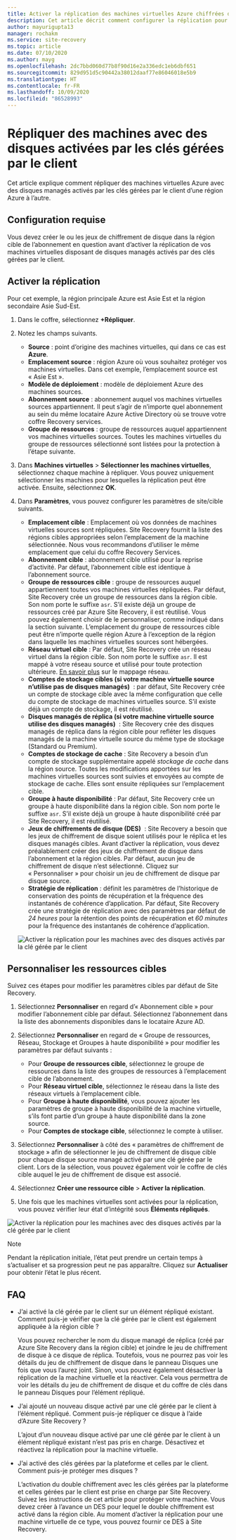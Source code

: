 ```yaml
---
title: Activer la réplication des machines virtuelles Azure chiffrées dans Azure Site Recovery
description: Cet article décrit comment configurer la réplication pour les machines virtuelles avec des disques activés par les clés gérées par le client d’une région Azure à l’autre à l’aide de Site Recovery.
author: mayurigupta13
manager: rochakm
ms.service: site-recovery
ms.topic: article
ms.date: 07/10/2020
ms.author: mayg
ms.openlocfilehash: 2dc7bbd060d77b8f90d16e2a336edc1eb6dbf651
ms.sourcegitcommit: 829d951d5c90442a38012daaf77e86046018e5b9
ms.translationtype: HT
ms.contentlocale: fr-FR
ms.lasthandoff: 10/09/2020
ms.locfileid: "86528993"
---
```

# <a name="replicate-machines-with-customer-managed-keys-cmk-enabled-disks"></a>Répliquer des machines avec des disques activées par les clés gérées par le client

Cet article explique comment répliquer des machines virtuelles Azure avec des disques managés activés par les clés gérées par le client d’une région Azure à l’autre.

## <a name="prerequisite"></a>Configuration requise
Vous devez créer le ou les jeux de chiffrement de disque dans la région cible de l’abonnement en question avant d’activer la réplication de vos machines virtuelles disposant de disques managés activés par des clés gérées par le client.

## <a name="enable-replication"></a>Activer la réplication

Pour cet exemple, la région principale Azure est Asie Est et la région secondaire Asie Sud-Est.

1. Dans le coffre, sélectionnez **+Répliquer**.
2. Notez les champs suivants.
    - **Source** : point d’origine des machines virtuelles, qui dans ce cas est **Azure**.
    - **Emplacement source** : région Azure où vous souhaitez protéger vos machines virtuelles. Dans cet exemple, l’emplacement source est « Asie Est ».
    - **Modèle de déploiement** : modèle de déploiement Azure des machines sources.
    - **Abonnement source** : abonnement auquel vos machines virtuelles sources appartiennent. Il peut s’agir de n’importe quel abonnement au sein du même locataire Azure Active Directory où se trouve votre coffre Recovery services.
    - **Groupe de ressources** : groupe de ressources auquel appartiennent vos machines virtuelles sources. Toutes les machines virtuelles du groupe de ressources sélectionné sont listées pour la protection à l’étape suivante.

3. Dans **Machines virtuelles** > **Sélectionner les machines virtuelles**, sélectionnez chaque machine à répliquer. Vous pouvez uniquement sélectionner les machines pour lesquelles la réplication peut être activée. Ensuite, sélectionnez **OK**.

4. Dans **Paramètres**, vous pouvez configurer les paramètres de site/cible suivants.

    - **Emplacement cible** : Emplacement où vos données de machines virtuelles sources sont répliquées. Site Recovery fournit la liste des régions cibles appropriées selon l’emplacement de la machine sélectionnée. Nous vous recommandons d’utiliser le même emplacement que celui du coffre Recovery Services.
    - **Abonnement cible** : abonnement cible utilisé pour la reprise d’activité. Par défaut, l’abonnement cible est identique à l’abonnement source.
    - **Groupe de ressources cible** : groupe de ressources auquel appartiennent toutes vos machines virtuelles répliquées. Par défaut, Site Recovery crée un groupe de ressources dans la région cible. Son nom porte le suffixe `asr`. S’il existe déjà un groupe de ressources créé par Azure Site Recovery, il est réutilisé. Vous pouvez également choisir de le personnaliser, comme indiqué dans la section suivante. L’emplacement du groupe de ressources cible peut être n’importe quelle région Azure à l’exception de la région dans laquelle les machines virtuelles sources sont hébergées.
    - **Réseau virtuel cible** : Par défaut, Site Recovery crée un réseau virtuel dans la région cible. Son nom porte le suffixe `asr`. Il est mappé à votre réseau source et utilisé pour toute protection ultérieure. [En savoir plus](./azure-to-azure-network-mapping.md) sur le mappage réseau.
    - **Comptes de stockage cibles (si votre machine virtuelle source n’utilise pas de disques managés)**  : par défaut, Site Recovery crée un compte de stockage cible avec la même configuration que celle du compte de stockage de machines virtuelles source. S’il existe déjà un compte de stockage, il est réutilisé.
    - **Disques managés de réplica (si votre machine virtuelle source utilise des disques managés)**  : Site Recovery crée des disques managés de réplica dans la région cible pour refléter les disques managés de la machine virtuelle source du même type de stockage (Standard ou Premium).
    - **Comptes de stockage de cache** : Site Recovery a besoin d’un compte de stockage supplémentaire appelé *stockage de cache* dans la région source. Toutes les modifications apportées sur les machines virtuelles sources sont suivies et envoyées au compte de stockage de cache. Elles sont ensuite répliquées sur l’emplacement cible.
    - **Groupe à haute disponibilité** : Par défaut, Site Recovery crée un groupe à haute disponibilité dans la région cible. Son nom porte le suffixe `asr`. S’il existe déjà un groupe à haute disponibilité créé par Site Recovery, il est réutilisé.
    - **Jeux de chiffrements de disque (DES)**  : Site Recovery a besoin que les jeux de chiffrement de disque soient utilisés pour le réplica et les disques managés cibles. Avant d’activer la réplication, vous devez préalablement créer des jeux de chiffrement de disque dans l’abonnement et la région cibles. Par défaut, aucun jeu de chiffrement de disque n’est sélectionné. Cliquez sur « Personnaliser » pour choisir un jeu de chiffrement de disque par disque source.
    - **Stratégie de réplication** : définit les paramètres de l’historique de conservation des points de récupération et la fréquence des instantanés de cohérence d’application. Par défaut, Site Recovery crée une stratégie de réplication avec des paramètres par défaut de *24 heures* pour la rétention des points de récupération et *60 minutes* pour la fréquence des instantanés de cohérence d’application.

    ![Activer la réplication pour les machines avec des disques activés par la clé gérée par le client](./media/azure-to-azure-how-to-enable-replication-cmk-disks/cmk-enable-dr.png)

## <a name="customize-target-resources"></a>Personnaliser les ressources cibles

Suivez ces étapes pour modifier les paramètres cibles par défaut de Site Recovery.

1. Sélectionnez **Personnaliser** en regard d’« Abonnement cible » pour modifier l’abonnement cible par défaut. Sélectionnez l’abonnement dans la liste des abonnements disponibles dans le locataire Azure AD.

2. Sélectionnez **Personnaliser** en regard de « Groupe de ressources, Réseau, Stockage et Groupes à haute disponibilité » pour modifier les paramètres par défaut suivants :
    - Pour **Groupe de ressources cible**, sélectionnez le groupe de ressources dans la liste des groupes de ressources à l’emplacement cible de l’abonnement.
    - Pour **Réseau virtuel cible**, sélectionnez le réseau dans la liste des réseaux virtuels à l’emplacement cible.
    - Pour **Groupe à haute disponibilité**, vous pouvez ajouter les paramètres de groupe à haute disponibilité de la machine virtuelle, s’ils font partie d’un groupe à haute disponibilité dans la zone source.
    - Pour **Comptes de stockage cible**, sélectionnez le compte à utiliser.

3. Sélectionnez **Personnaliser** à côté des « paramètres de chiffrement de stockage » afin de sélectionner le jeu de chiffrement de disque cible pour chaque disque source managé activé par une clé gérée par le client. Lors de la sélection, vous pouvez également voir le coffre de clés cible auquel le jeu de chiffrement de disque est associé.

4. Sélectionnez **Créer une ressource cible** > **Activer la réplication**.
5. Une fois que les machines virtuelles sont activées pour la réplication, vous pouvez vérifier leur état d’intégrité sous **Éléments répliqués**.

![Activer la réplication pour les machines avec des disques activés par la clé gérée par le client](./media/azure-to-azure-how-to-enable-replication-cmk-disks/cmk-customize-target-disk-properties.png)

>[!NOTE]
>Pendant la réplication initiale, l’état peut prendre un certain temps à s’actualiser et sa progression peut ne pas apparaître. Cliquez sur **Actualiser** pour obtenir l’état le plus récent.

## <a name="faqs"></a>FAQ

* J’ai activé la clé gérée par le client sur un élément répliqué existant. Comment puis-je vérifier que la clé gérée par le client est également appliquée à la région cible ?

    Vous pouvez rechercher le nom du disque managé de réplica (créé par Azure Site Recovery dans la région cible) et joindre le jeu de chiffrement de disque à ce disque de réplica. Toutefois, vous ne pourrez pas voir les détails du jeu de chiffrement de disque dans le panneau Disques une fois que vous l’aurez joint. Sinon, vous pouvez également désactiver la réplication de la machine virtuelle et la réactiver. Cela vous permettra de voir les détails du jeu de chiffrement de disque et du coffre de clés dans le panneau Disques pour l’élément répliqué.

* J’ai ajouté un nouveau disque activé par une clé gérée par le client à l’élément répliqué. Comment puis-je répliquer ce disque à l’aide d’Azure Site Recovery ?

    L’ajout d’un nouveau disque activé par une clé gérée par le client à un élément répliqué existant n’est pas pris en charge. Désactivez et réactivez la réplication pour la machine virtuelle.

* J’ai activé des clés gérées par la plateforme et celles par le client. Comment puis-je protéger mes disques ?

    L’activation du double chiffrement avec les clés gérées par la plateforme et celles gérées par le client est prise en charge par Site Recovery. Suivez les instructions de cet article pour protéger votre machine. Vous devez créer à l’avance un DES pour lequel le double chiffrement est activé dans la région cible. Au moment d’activer la réplication pour une machine virtuelle de ce type, vous pouvez fournir ce DES à Site Recovery.

